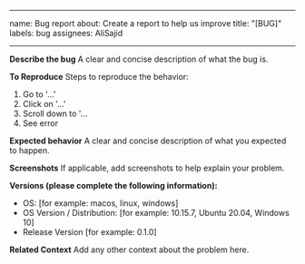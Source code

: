 <!--
SPDX-FileCopyrightText: 2022 - 2024 Ali Sajid Imami

SPDX-License-Identifier: Apache-2.0
SPDX-License-Identifier: MIT
-->

---
name: Bug report
about: Create a report to help us improve
title: "[BUG]"
labels: bug
assignees: AliSajid

---

**Describe the bug**
A clear and concise description of what the bug is.

**To Reproduce**
Steps to reproduce the behavior:
1. Go to '…'
2. Click on '…'
3. Scroll down to '…
4. See error

**Expected behavior**
A clear and concise description of what you expected to happen.

**Screenshots**
If applicable, add screenshots to help explain your problem.

**Versions (please complete the following information):**
 - OS: [for example: macos, linux, windows]
 - OS Version / Distribution: [for example: 10.15.7, Ubuntu 20.04, Windows 10]
 - Release Version [for example: 0.1.0]

**Related Context**
Add any other context about the problem here.
